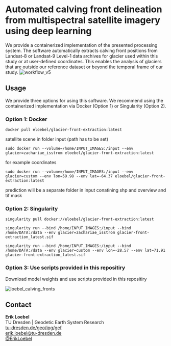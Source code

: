 # Automated calving front delineation from multispectral satellite imagery using deep learning

We provide a containerized implementation of the presented processing system. The software automatically extracts calving front positions from Landsat-8 or Landsat-9 Level-1 data archives for glacier used within this study or at user-defined coordinates. This enables the analysis of glaciers that are outside our reference dataset or beyond the temporal frame of our study.
![workflow_v5](https://user-images.githubusercontent.com/68990782/225638941-61c5c4ca-3319-4894-92aa-f81d853dbf15.png)


## Usage
We provide three options for using this software. We recommend using the containerized implementation via Docker (Option 1) or Singularity (Option 2).
### Option 1: Docker
```
docker pull eloebel/glacier-front-extraction:latest
```

satellite scene in folder input (path has to be set)

```
sudo docker run --volume=/home/INPUT_IMAGES:/input --env glacier=zachariae_isstrom eloebel/glacier-front-extraction:latest
```

for example coordinates

```
sudo docker run --volume=/home/INPUT_IMAGES:/input --env glacier=custom --env lon=59.98 --env lat=-64.37 eloebel/glacier-front-extraction:latest
```

prediction will be a separate folder in input conatining shp and overview and tif mask
### Option 2: Singularity
```
singularity pull docker://eloebel/glacier-front-extraction:latest
```
```
singularity run --bind /home/INPUT_IMAGES:/input --bind /home/DATA:/data --env glacier=zachariae_isstrom glacier-front-extraction_latest.sif
```
```
singularity run --bind /home/INPUT_IMAGES:/input --bind /home/DATA:/data --env glacier=custom --env lon=-28.57 --env lat=71.91 glacier-front-extraction_latest.sif
```
### Option 3: Use scripts provided in this repositiry
Download model weights and use scripts provided in this repositiry


![loebel_calving_fronts](https://user-images.githubusercontent.com/68990782/225654755-5d85399f-11a8-40a3-b217-dfc1cc002a63.gif)


## Contact
**Erik Loebel**  
TU Dresden | Geodetic Earth System Research   
[tu-dresden.de/geo/ipg/gef](https://tu-dresden.de/bu/umwelt/geo/ipg/gef)  
[erik.loebel@tu-dresden.de](mailto:erik.Loebel@tu-dresden.de)  
[@ErikLoebel](https://twitter.com/erikloebel)  
